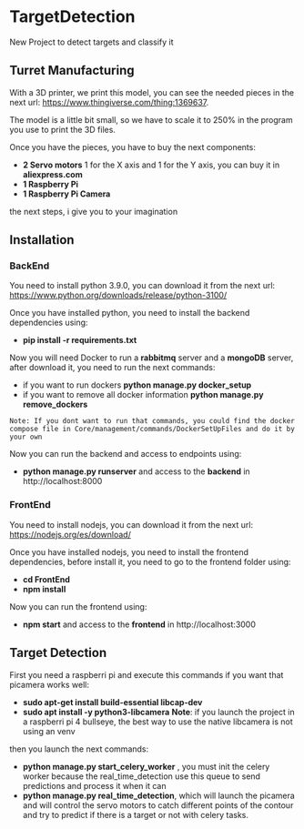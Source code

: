 # TargetDetection
New Project to detect targets and classify it

## Turret Manufacturing
With a 3D printer, we print this model, you can see the needed pieces in the next url:
https://www.thingiverse.com/thing:1369637.

The model is a little bit small, so we have to scale it to 250% in the program you use to print the 3D files.

Once you have the pieces, you have to buy the next components:
* **2 Servo motors** 1 for the X axis and 1 for the Y axis, you can buy it in **aliexpress.com**
* **1 Raspberry Pi**
* **1 Raspberry Pi Camera**

the next steps, i give you to your imagination

## Installation

### BackEnd
You need to install python 3.9.0, you can download it from the next url: https://www.python.org/downloads/release/python-3100/

Once you have installed python, you need to install the backend dependencies using:
* **pip install -r requirements.txt**

Now you will need Docker to run a **rabbitmq** server and a **mongoDB** server, after download it, you need to run the next commands:
* if you want to run dockers **python manage.py docker_setup**
* if you want to remove all docker information **python manage.py remove_dockers**
 
`` Note: If you dont want to run that commands, you could find the docker compose file
in Core/management/commands/DockerSetUpFiles and do it by your own ``

Now you can run the backend and access to endpoints using:
* **python manage.py runserver** and access to the **backend** in http://localhost:8000

### FrontEnd
You need to install nodejs, you can download it from the next url: https://nodejs.org/es/download/

Once you have installed nodejs, you need to install the frontend dependencies, before install it, you need to go to the frontend folder using:
* **cd FrontEnd**
* **npm install**

Now you can run the frontend using:
* **npm start** and access to the **frontend** in http://localhost:3000

## Target Detection

First you need a raspberri pi and execute this commands if you want that picamera works well:
* **sudo apt-get install build-essential libcap-dev**
* **sudo apt install -y python3-libcamera**
**Note**: if you launch the project in a raspberri pi 4 bullseye, the best way to use the native libcamera is not using an venv
  
then you launch the next commands:
* **python manage.py start_celery_worker** , you must init the celery worker because the real_time_detection use this queue to send predictions and process it when it can
* **python manage.py real_time_detection**, which will launch the picamera and will control the servo motors 
to catch different points of the contour and try to predict if there is a target or not with celery tasks.
